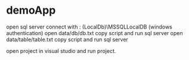 # demoApp
open sql server connect with : (LocalDb)\MSSQLLocalDB (windows authentication)
open data/db/db.txt copy script and run sql server
open data/table/table.txt copy script and run sql server

open project in visual studio and run project.
